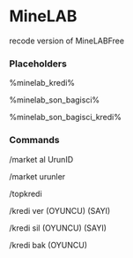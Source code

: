 # MineLAB
recode version of MineLABFree

### Placeholders
%minelab_kredi%

%minelab_son_bagisci%

%minelab_son_bagisci_kredi%

### Commands
/market al UrunID

/market urunler

/topkredi

/kredi ver (OYUNCU) (SAYI)

/kredi sil (OYUNCU) (SAYI)

/kredi bak (OYUNCU)
